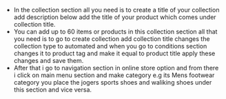 - In the collection section all you need is to create a title of your collection add description below add the title of your product which comes  under collection title.
- You can add up to 60 items or products in this collection section all that  you need is to go to  create collection add collection title changes the collection type to automated and  when you go to conditions section changes it to product tag and make it equal to product title apply these changes and save them.
- After that i go to navigation section  in online store option and from there i click on main menu section and make category  e.g its Mens footwear category you place the jogers sports shoes and waliking shoes under this section and vice versa.